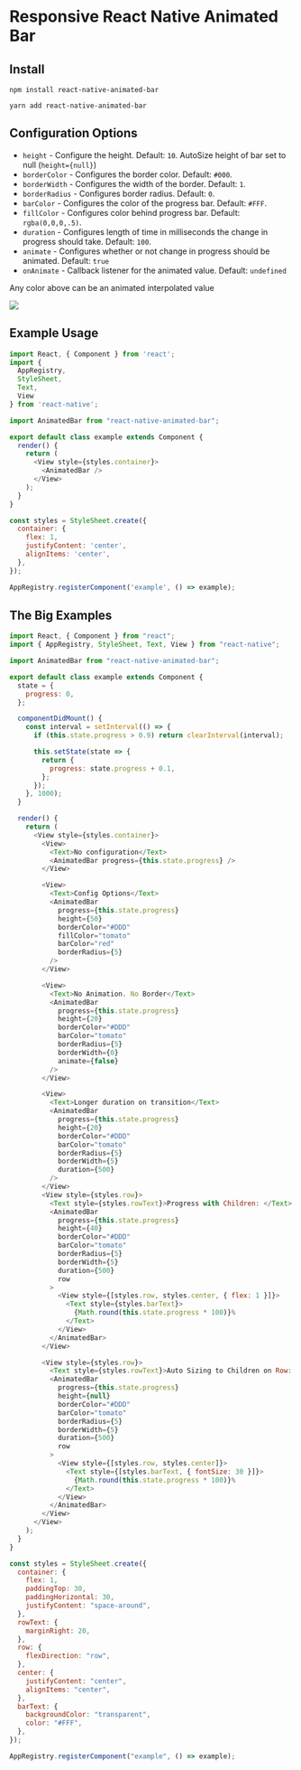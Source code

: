 # Responsive React Native Animated Bar

## Install

```
npm install react-native-animated-bar

yarn add react-native-animated-bar
```

## Configuration Options

* `height` - Configure the height. Default: `10`. AutoSize height of bar set to null (`height={null}`)
* `borderColor` - Configures the border color. Default: `#000`.
* `borderWidth` - Configures the width of the border. Default: `1`.
* `borderRadius` - Configures border radius. Default: `0`.
* `barColor` - Configures the color of the progress bar. Default: `#FFF`.
* `fillColor` - Configures color behind progress bar. Default: `rgba(0,0,0,.5)`.
* `duration` - Configures length of time in milliseconds the change in progress should take. Default: `100`.
* `animate` - Configures whether or not change in progress should be animated. Default: `true`
* `onAnimate` - Callback listener for the animated value. Default: `undefined`

Any color above can be an animated interpolated value

![](./bars.gif)

## Example Usage

```js
import React, { Component } from 'react';
import {
  AppRegistry,
  StyleSheet,
  Text,
  View
} from 'react-native';

import AnimatedBar from "react-native-animated-bar";

export default class example extends Component {
  render() {
    return (
      <View style={styles.container}>
        <AnimatedBar />
      </View>
    );
  }
}

const styles = StyleSheet.create({
  container: {
    flex: 1,
    justifyContent: 'center',
    alignItems: 'center',
  },
});

AppRegistry.registerComponent('example', () => example);

```


## The Big Examples

```js
import React, { Component } from "react";
import { AppRegistry, StyleSheet, Text, View } from "react-native";

import AnimatedBar from "react-native-animated-bar";

export default class example extends Component {
  state = {
    progress: 0,
  };

  componentDidMount() {
    const interval = setInterval(() => {
      if (this.state.progress > 0.9) return clearInterval(interval);

      this.setState(state => {
        return {
          progress: state.progress + 0.1,
        };
      });
    }, 1000);
  }

  render() {
    return (
      <View style={styles.container}>
        <View>
          <Text>No configuration</Text>
          <AnimatedBar progress={this.state.progress} />
        </View>

        <View>
          <Text>Config Options</Text>
          <AnimatedBar
            progress={this.state.progress}
            height={50}
            borderColor="#DDD"
            fillColor="tomato"
            barColor="red"
            borderRadius={5}
          />
        </View>

        <View>
          <Text>No Animation. No Border</Text>
          <AnimatedBar
            progress={this.state.progress}
            height={20}
            borderColor="#DDD"
            barColor="tomato"
            borderRadius={5}
            borderWidth={0}
            animate={false}
          />
        </View>

        <View>
          <Text>Longer duration on transition</Text>
          <AnimatedBar
            progress={this.state.progress}
            height={20}
            borderColor="#DDD"
            barColor="tomato"
            borderRadius={5}
            borderWidth={5}
            duration={500}
          />
        </View>
        <View style={styles.row}>
          <Text style={styles.rowText}>Progress with Children: </Text>
          <AnimatedBar
            progress={this.state.progress}
            height={40}
            borderColor="#DDD"
            barColor="tomato"
            borderRadius={5}
            borderWidth={5}
            duration={500}
            row
          >
            <View style={[styles.row, styles.center, { flex: 1 }]}>
              <Text style={styles.barText}>
                {Math.round(this.state.progress * 100)}%
              </Text>
            </View>
          </AnimatedBar>
        </View>

        <View style={styles.row}>
          <Text style={styles.rowText}>Auto Sizing to Children on Row: </Text>
          <AnimatedBar
            progress={this.state.progress}
            height={null}
            borderColor="#DDD"
            barColor="tomato"
            borderRadius={5}
            borderWidth={5}
            duration={500}
            row
          >
            <View style={[styles.row, styles.center]}>
              <Text style={[styles.barText, { fontSize: 30 }]}>
                {Math.round(this.state.progress * 100)}%
              </Text>
            </View>
          </AnimatedBar>
        </View>
      </View>
    );
  }
}

const styles = StyleSheet.create({
  container: {
    flex: 1,
    paddingTop: 30,
    paddingHorizontal: 30,
    justifyContent: "space-around",
  },
  rowText: {
    marginRight: 20,
  },
  row: {
    flexDirection: "row",
  },
  center: {
    justifyContent: "center",
    alignItems: "center",
  },
  barText: {
    backgroundColor: "transparent",
    color: "#FFF",
  },
});

AppRegistry.registerComponent("example", () => example);
```